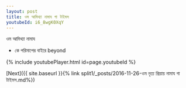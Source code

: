 ```yaml
---
layout: post
title: ওম আমিথ্যা নামায গা টাইমস
youtubeId: i6_8wgK0XqY
---
```

 
 
 ওম আমিথ্যা নামায  
 
 -  কে পরিমাপের বাইরে beyond 
 
  
 
  
 
 
 
 
 
 


{% include youtubePlayer.html id=page.youtubeId %}
 
[Next]({{ site.baseurl }}{% link  split1/_posts/2016-11-26-ওম নৃত্য প্রিয়ায় নামায গা টাইমস.md%})
 
